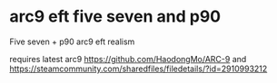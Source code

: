 # arc9 eft five seven and p90
Five seven + p90 arc9 eft realism

requires latest arc9 https://github.com/HaodongMo/ARC-9
and https://steamcommunity.com/sharedfiles/filedetails/?id=2910993212
